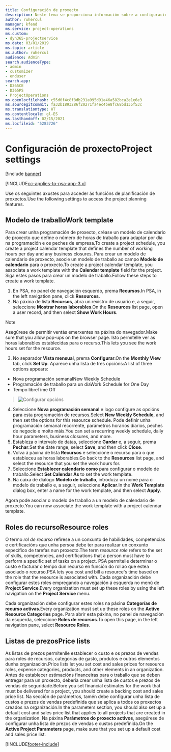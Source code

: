 ```yaml
---
title: Configuración de proxecto
description: Neste tema se proporciona información sobre a configuración de xestión de proxectos.
author: ruhercul
manager: kfend
ms.service: project-operations
ms.custom:
- dyn365-projectservice
ms.date: 03/01/2019
ms.topic: article
ms.author: ruhercul
audience: Admin
search.audienceType:
- admin
- customizer
- enduser
search.app:
- D365CE
- D365PS
- ProjectOperations
ms.openlocfilehash: c55d0f4c8f8db231a995d91a46a582bca2e1e6e3
ms.sourcegitcommit: fa32b1893286f20271fa4ec4be8fc68bd135f53c
ms.translationtype: HT
ms.contentlocale: gl-ES
ms.lasthandoff: 02/15/2021
ms.locfileid: "5283726"
---
```

# <a name="project-settings"></a><span data-ttu-id="68696-103">Configuración de proxecto</span><span class="sxs-lookup"><span data-stu-id="68696-103">Project settings</span></span>

[!include [banner](../includes/psa-now-project-operations.md)]

[!INCLUDE[cc-applies-to-psa-app-3.x](../includes/cc-applies-to-psa-app-3x.md)]

<span data-ttu-id="68696-104">Use os seguintes axustes para acceder ás funcións de planificación de proxectos.</span><span class="sxs-lookup"><span data-stu-id="68696-104">Use the following settings to access the project planning features.</span></span>

## <a name="work-template"></a><span data-ttu-id="68696-105">Modelo de traballo</span><span class="sxs-lookup"><span data-stu-id="68696-105">Work template</span></span>

<span data-ttu-id="68696-106">Para crear unha programación de proxecto, créase un modelo de calendario de proxecto que define o número de horas de traballo para adaptar por día na programación e os peches de empresa.</span><span class="sxs-lookup"><span data-stu-id="68696-106">To create a project schedule, you create a project calendar template that defines the number of working hours per day and any business closures.</span></span> <span data-ttu-id="68696-107">Para crear un modelo de calendario de proxecto, asocie un modelo de traballo ao campo **Modelo de calendario** para o proxecto.</span><span class="sxs-lookup"><span data-stu-id="68696-107">To create a project calendar template, you associate a work template with the **Calendar template** field for the project.</span></span> <span data-ttu-id="68696-108">Siga estes pasos para crear un modelo de traballo.</span><span class="sxs-lookup"><span data-stu-id="68696-108">Follow these steps to create a work template.</span></span>

1. <span data-ttu-id="68696-109">En PSA, no panel de navegación esquerdo, prema **Recursos**.</span><span class="sxs-lookup"><span data-stu-id="68696-109">In PSA, in the left navigation pane, click **Resources**.</span></span> 
2. <span data-ttu-id="68696-110">Na páxina de lista **Recursos**, abra un rexistro de usuario e, a seguir, seleccione **Mostrar horas laborables**.</span><span class="sxs-lookup"><span data-stu-id="68696-110">On the **Resources** list page, open a user record, and then select **Show Work Hours**.</span></span>

  > [!NOTE]
  > <span data-ttu-id="68696-111">Asegúrese de permitir ventás emerxentes na páxina do navegador.</span><span class="sxs-lookup"><span data-stu-id="68696-111">Make sure that you allow pop-ups on the browser page.</span></span> <span data-ttu-id="68696-112">Isto permítelle ver as horas laborables establecidas para o recurso.</span><span class="sxs-lookup"><span data-stu-id="68696-112">This lets you see the work hours set for the resource.</span></span>
  
3. <span data-ttu-id="68696-113">No separador **Vista mensual**, prema **Configurar**.</span><span class="sxs-lookup"><span data-stu-id="68696-113">On the **Monthly View** tab, click **Set Up**.</span></span> <span data-ttu-id="68696-114">Aparece unha lista de tres opcións:</span><span class="sxs-lookup"><span data-stu-id="68696-114">A list of three options appears:</span></span> 

  - <span data-ttu-id="68696-115">Nova programación semanal</span><span class="sxs-lookup"><span data-stu-id="68696-115">New Weekly Schedule</span></span>
  - <span data-ttu-id="68696-116">Programación de traballo para un día</span><span class="sxs-lookup"><span data-stu-id="68696-116">Work Schedule for One Day</span></span>
  - <span data-ttu-id="68696-117">Tempo libre</span><span class="sxs-lookup"><span data-stu-id="68696-117">Time Off</span></span>

> ![Configurar opcións](media/project-13.png)

4. <span data-ttu-id="68696-119">Seleccione **Nova programación semanal** e logo configure as opcións para esta programación de recursos.</span><span class="sxs-lookup"><span data-stu-id="68696-119">Select **New Weekly Schedule**, and then set the options for this resource schedule.</span></span> <span data-ttu-id="68696-120">Pode definir unha programación semanal recorrente, parámetros horarios diarios, peches de negocio e moito máis.</span><span class="sxs-lookup"><span data-stu-id="68696-120">You can set a recurring weekly schedule, daily hour parameters, business closures, and more.</span></span>
5. <span data-ttu-id="68696-121">Estableza o intervalo de datas, seleccione **Gardar** e, a seguir, prema **Pechar**.</span><span class="sxs-lookup"><span data-stu-id="68696-121">Set the date range, select **Save**, and then click **Close**.</span></span> 
6. <span data-ttu-id="68696-122">Volva á páxina de lista **Recursos** e seleccione o recurso para o que estableceu as horas laborables.</span><span class="sxs-lookup"><span data-stu-id="68696-122">Go back to the **Resources** list page, and select the resource that you set the work hours for.</span></span> 
7. <span data-ttu-id="68696-123">Seleccione **Establecer calendario como** para configurar o modelo de traballo.</span><span class="sxs-lookup"><span data-stu-id="68696-123">Select **Set Calendar As** to set the work template.</span></span> 
8. <span data-ttu-id="68696-124">Na caixa de diálogo **Modelo de traballo**, introduza un nome para o modelo de traballo e, a seguir, seleccione **Aplicar**.</span><span class="sxs-lookup"><span data-stu-id="68696-124">In the **Work Template** dialog box, enter a name for the work template, and then select **Apply**.</span></span> 

<span data-ttu-id="68696-125">Agora pode asociar o modelo de traballo a un modelo de calendario de proxecto.</span><span class="sxs-lookup"><span data-stu-id="68696-125">You can now associate the work template with a project calendar template.</span></span>

## <a name="resource-roles"></a><span data-ttu-id="68696-126">Roles do recurso</span><span class="sxs-lookup"><span data-stu-id="68696-126">Resource roles</span></span>

<span data-ttu-id="68696-127">O termo *rol de recurso* refírese a un conxunto de habilidades, competencias e certificacións que unha persoa debe ter para realizar un conxunto específico de tarefas nun proxecto.</span><span class="sxs-lookup"><span data-stu-id="68696-127">The term *resource role* refers to the set of skills, competencies, and certifications that a person must have to perform a specific set of tasks on a project.</span></span> <span data-ttu-id="68696-128">PSA permítelle determinar o custo e facturar o tempo dun recurso en función do rol ao que estea asociado o recurso.</span><span class="sxs-lookup"><span data-stu-id="68696-128">PSA lets you cost and bill a resource's time based on the role that the resource is associated with.</span></span> <span data-ttu-id="68696-129">Cada organización debe configurar estes roles empregando a navegación á esquerda no menú de **Project Service**.</span><span class="sxs-lookup"><span data-stu-id="68696-129">Every organization must set up these roles by using the left navigation on the **Project Service** menu.</span></span>

<span data-ttu-id="68696-130">Cada organización debe configurar estes roles na páxina **Categorías de recurso activas**.</span><span class="sxs-lookup"><span data-stu-id="68696-130">Every organization must set up these roles on the **Active Resource Categories** page.</span></span> <span data-ttu-id="68696-131">Para abrir esta páxina, no panel de navegación da esquerda, seleccione **Roles de recursos**.</span><span class="sxs-lookup"><span data-stu-id="68696-131">To open this page, in the left navigation pane, select **Resource Roles**.</span></span>

## <a name="price-lists"></a><span data-ttu-id="68696-132">Listas de prezos</span><span class="sxs-lookup"><span data-stu-id="68696-132">Price lists</span></span>

<span data-ttu-id="68696-133">As listas de prezos permítenlle establecer o custo e os prezos de vendas para roles de recursos, categorías de gasto, produtos e outros elementos dunha organización.</span><span class="sxs-lookup"><span data-stu-id="68696-133">Price lists let you set cost and sales prices for resource roles, expense categories, products, and other elements in an organization.</span></span> <span data-ttu-id="68696-134">Antes de establecer estimacións financeiras para o traballo que se deben entregar para un proxecto, debería crear unha lista de custos e prezos de vendas de seguridade.</span><span class="sxs-lookup"><span data-stu-id="68696-134">Before you set financial estimates for the work that must be delivered for a project, you should create a backing cost and sales price list.</span></span> <span data-ttu-id="68696-135">Na sección de parámetros, tamén debe configurar unha lista de custos e prezos de vendas predefinida que se aplica a todos os proxectos creados na organización.</span><span class="sxs-lookup"><span data-stu-id="68696-135">In the parameters section, you should also set up a default cost and sales price list that applies to all projects that are created in the organization.</span></span> <span data-ttu-id="68696-136">Na páxina **Parámetros do proxecto activos**, asegúrese de configurar unha lista de prezos de vendas e custos predefinida.</span><span class="sxs-lookup"><span data-stu-id="68696-136">On the **Active Project Parameters** page, make sure that you set up a default cost and sales price list.</span></span>


[!INCLUDE[footer-include](../includes/footer-banner.md)]